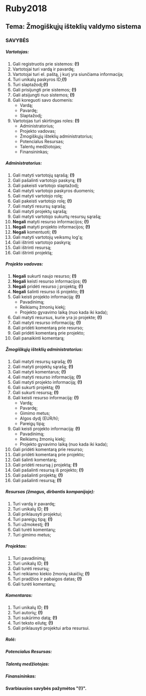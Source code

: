 # Ruby2018

## Tema: Žmogiškųjų išteklių valdymo sistema

### SAVYBĖS

##### Vartotojas:
1. Gali registruotis prie sistemos: **(!)**
1. Vartotojai turi vardą ir pavardę;
1. Vartotojai turi el. paštą, į kurį yra siunčiama informacija;
1. Turi unikalų paskyros ID;**(!)**
1. Turi slaptažodį;**(!)**
1. Gali prisijungti prie sistemos; **(!)**
1. Gali atsijungti nuo sistemos; **(!)**
1. Gali koreguoti savo duomenis: 
    - Vardą;
    - Pavardę;
    - Slaptažodį;
1. Vartotojas turi skirtingas roles: **(!)** 
    - Administratorius;
    - Projekto vadovas;
    - Žmogiškųjų išteklių administratorius;
    - Potencialus Resursas;
    - Talentų medžiotojas;
    - Finansininkas;

##### Administratorius:
1. Gali matyti vartotojų sąrašą; **(!)**
1. Gali pašalinti vartotojo paskyrą; **(!)**
1. Gali pakeisti vartotojo slaptažodį;
1. Gali matyti vartotojo paskyros duomenis;
1. Gali matyti vartotojo rolę;
1. Gali pakeisti vartotojo rolę; **(!)** 
1. Gali matyti resursų sąrašą;
1. Gali matyti projektų sąrašą;
1. Gali matyti vartotojo sukurtų resursų sąrašą;
1. **Negali** matyti resurso informacijos; **(!)**
1. **Negali** matyti projekto informacijos; **(!)**
1. **Negali** komentuoti; **(!)**
1. Gali matyti vartotojų veiksmų log'ą;
1. Gali ištrinti vartotojo paskyrą;
1. Gali ištrinti resursą;
1. Gali ištrinti projektą;

##### Projekto vadovas:
1. **Negali** sukurti naujo resurso; **(!)**
1. **Negali** keisti resurso informacijos; **(!)**
1. **Negali** pridėti resurso į projektą; **(!)**
1. **Negali** šalinti resurso iš projekto; **(!)**
1. Gali keisti projekto informaciją: **(!)**
    - Pavadinimą; 
    - Reikiamų žmonių kiekį;
    - Projekto gyvavimo laiką (nuo kada iki kada);
1. Gali matyti resursus, kurie yra jo projekte; **(!)**
1. Gali matyti resurso informaciją;  **(!)**
1. Gali pridėti komentarą prie resurso;
1. Gali pridėti komentarą prie projekto;
1. Gali panaikinti komentarą;

##### Žmogiškųjų išteklių administratorius:
1. Gali matyti resursų sąrašą;  **(!)**
1. Gali matyti projektų sąrašą;  **(!)**
1. Gali matyti komentarus;  **(!)**
1. Gali matyti resurso informaciją;  **(!)**
1. Gali matyti projekto informaciją;  **(!)**
1. Gali sukurti projektą;  **(!)**
1. Gali sukurti resursą;  **(!)**
1. Gali keisti resurso informaciją: **(!)**
    - Vardą;
    - Pavardę;
    - Gimimo metus;
    - Algos dydį (EUR/h);
    - Pareigų tipą;
1. Gali keisti projekto informaciją: **(!)**
    - Pavadinimą;
    - Reikiamų žmonių kiekį;
    - Projekto gyvavimo laiką (nuo kada iki kada);
1. Gali pridėti komentarą prie resurso;
1. Gali pridėti komentarą prie projekto;
1. Gali šalinti komentarą;
1. Gali pridėti resursą į projektą;  **(!)**
1. Gali pašalinti resursą iš projekto;  **(!)**
1. Gali pašalinti projektą; **(!)**
1. Gali pašalinti resursą;  **(!)**

##### Resursas (žmogus, dirbantis kompanijoje):
1. Turi vardą ir pavardę; 
1. Turi unikalų ID; **(!)**
1. Gali priklausyti projektui;
1. Turi pareigų tipą; **(!)**
1. Turi užmokestį; **(!)**
1. Gali turėti komentarų;
1. Turi gimimo metus;

##### Projektas:
1. Turi pavadinimą; 
1. Turi unikalų ID; **(!)**
1. Gali turėti resursų;
1. Turi reikiamo kiekio žmonių skaičių; **(!)**
1. Turi pradžios ir pabaigos datas; **(!)**
1. Gali turėti komentarų;

##### Komentaras:
1. Turi unikalų ID; **(!)**
1. Turi autorių; **(!)**
1. Turi sukūrimo datą; **(!)**
1. Turi teksto eilutę; **(!)**
1. Gali priklausyti projektui arba resursui.

##### Rolė:
##### Potencialus Resursas:
##### Talentų medžiotojas:
##### Finansininkas:
**Svarbiausios savybės pažymėtos "(!)".**